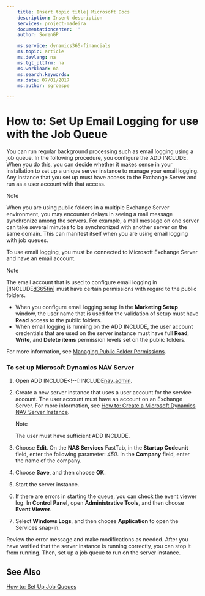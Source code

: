 ```yaml
---
    title: Insert topic title| Microsoft Docs
    description: Insert description
    services: project-madeira
    documentationcenter: ''
    author: SorenGP

    ms.service: dynamics365-financials
    ms.topic: article
    ms.devlang: na
    ms.tgt_pltfrm: na
    ms.workload: na
    ms.search.keywords:
    ms.date: 07/01/2017
    ms.author: sgroespe

---
```

# How to: Set Up Email Logging for use with the Job Queue
You can run regular background processing such as email logging using a job queue. In the following procedure, you configure the ADD INCLUDE<!--[!INCLUDE[nav_server](includes/nav_server_md.md)]-->. When you do this, you can decide whether it makes sense in your installation to set up a unique server instance to manage your email logging. Any instance that you set up must have access to the Exchange Server and run as a user account with that access.  
  
> [!NOTE]  
>  When you are using public folders in a multiple Exchange Server environment, you may encounter delays in seeing a mail message synchronize among the servers. For example, a mail message on one server can take several minutes to be synchronized with another server on the same domain. This can manifest itself when you are using email logging with job queues.  
  
 To use email logging, you must be connected to Microsoft Exchange Server and have an email account.  
  
> [!NOTE]  
>  The email account that is used to configure email logging in [!INCLUDE[d365fin](includes/d365fin_md.md)] must have certain permissions with regard to the public folders.  
>   
>  -   When you configure email logging setup in the **Marketing Setup** window, the user name that is used for the validation of setup must have **Read** access to the public folders.  
> -   When email logging is running on the ADD INCLUDE<!--[!INCLUDE[nav_server](includes/nav_server_md.md)]-->, the user account credentials that are used on the server instance must have full **Read**, **Write**, and **Delete items** permission levels set on the public folders.  
>   
>  For more information, see [Managing Public Folder Permissions](http://go.microsoft.com/fwlink/?LinkId=246183).  
  
### To set up Microsoft Dynamics NAV Server  
  
1.  Open ADD INCLUDE<!--[!INCLUDE[nav_admin](includes/Microsoft%20Dynamics%20NAV%20Server%20Administration%20Tool.md).  
  
2.  Create a new server instance that uses a user account for the service account. The user account must have an account on an Exchange Server. For more information, see [How to: Create a Microsoft Dynamics NAV Server Instance](../How%20to:%20Create%20a%20Microsoft%20Dynamics%20NAV%20Server%20Instance.md).  
  
    > [!NOTE]  
    >  The user must have sufficient ADD INCLUDE<!--[!INCLUDE[navnow](includes/demolong_md.md)]-->.  
  
3.  Choose **Edit**. On the **NAS Services** FastTab, in the **Startup Codeunit** field, enter the following parameter: *450*. In the **Company** field, enter the name of the company.  
  
4.  Choose **Save**, and then choose **OK**.  
  
5.  Start the server instance.  
  
6.  If there are errors in starting the queue, you can check the event viewer log. In **Control Panel**, open **Administrative Tools**, and then choose **Event Viewer**.  
  
7.  Select **Windows Logs**, and then choose **Application** to open the Services snap-in.  
  
 Review the error message and make modifications as needed. After you have verified that the server instance is running correctly, you can stop it from running. Then, set up a job queue to run on the server instance.  
  
## See Also  
 [How to: Set Up Job Queues](../how-to-set-up-job-queues.md)